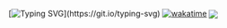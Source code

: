 [![Typing SVG](https://readme-typing-svg.demolab.com?font=Fira+Code&size=30&pause=1000&random=false&width=436&lines=Welcome%2C+This+is+MINGOL.)](https://git.io/typing-svg)
[![wakatime](https://wakatime.com/badge/user/182b9fed-1fc4-4f6c-bafb-90401fa0f0e9.svg)](https://wakatime.com/@182b9fed-1fc4-4f6c-bafb-90401fa0f0e9)
<img align="center" src="https://github-readme-stats.vercel.app/api/wakatime?username=MINGOL&theme=transparent&hide_border=true&layout=compact&langs_count=22" />
